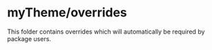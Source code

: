 # myTheme/overrides

This folder contains overrides which will automatically be required by package users.
